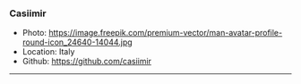 ### Casiimir
- Photo: https://image.freepik.com/premium-vector/man-avatar-profile-round-icon_24640-14044.jpg
- Location: Italy
- Github: https://github.com/casiimir
***
